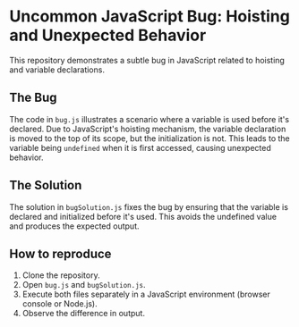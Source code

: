 # Uncommon JavaScript Bug: Hoisting and Unexpected Behavior

This repository demonstrates a subtle bug in JavaScript related to hoisting and variable declarations.

## The Bug

The code in `bug.js` illustrates a scenario where a variable is used before it's declared.  Due to JavaScript's hoisting mechanism, the variable declaration is moved to the top of its scope, but the initialization is not. This leads to the variable being `undefined` when it is first accessed, causing unexpected behavior.

## The Solution

The solution in `bugSolution.js` fixes the bug by ensuring that the variable is declared and initialized before it's used. This avoids the undefined value and produces the expected output.

## How to reproduce

1. Clone the repository.
2. Open `bug.js` and `bugSolution.js`.
3. Execute both files separately in a JavaScript environment (browser console or Node.js).
4. Observe the difference in output.